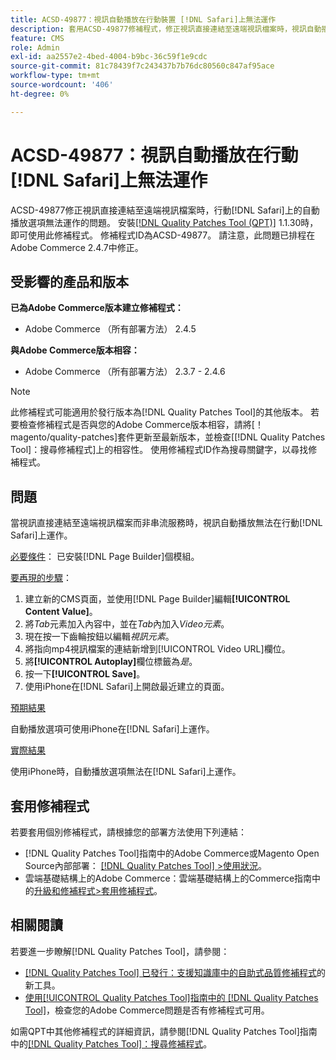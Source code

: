 ```yaml
---
title: ACSD-49877：視訊自動播放在行動裝置 [!DNL Safari]上無法運作
description: 套用ACSD-49877修補程式，修正視訊直接連結至遠端視訊檔案時，視訊自動播放選項在行動裝置 [!DNL Safari] 上無法運作的Adobe Commerce問題。
feature: CMS
role: Admin
exl-id: aa2557e2-4bed-4004-b9bc-36c59f1e9cdc
source-git-commit: 81c78439f7c243437b7b76dc80560c847af95ace
workflow-type: tm+mt
source-wordcount: '406'
ht-degree: 0%

---
```


# ACSD-49877：視訊自動播放在行動[!DNL Safari]上無法運作

ACSD-49877修正視訊直接連結至遠端視訊檔案時，行動[!DNL Safari]上的自動播放選項無法運作的問題。 安裝[[!DNL Quality Patches Tool (QPT)]](https://experienceleague.adobe.com/en/docs/commerce-knowledge-base/kb/announcements/commerce-announcements/magento-quality-patches-released-new-tool-to-self-serve-quality-patches) 1.1.30時，即可使用此修補程式。 修補程式ID為ACSD-49877。 請注意，此問題已排程在Adobe Commerce 2.4.7中修正。

## 受影響的產品和版本

**已為Adobe Commerce版本建立修補程式：**

* Adobe Commerce （所有部署方法） 2.4.5

**與Adobe Commerce版本相容：**

* Adobe Commerce （所有部署方法） 2.3.7 - 2.4.6

>[!NOTE]
>
>此修補程式可能適用於發行版本為[!DNL Quality Patches Tool]的其他版本。 若要檢查修補程式是否與您的Adobe Commerce版本相容，請將[！magento/quality-patches]套件更新至最新版本，並檢查[[!DNL Quality Patches Tool]：搜尋修補程式]上的相容性。 使用修補程式ID作為搜尋關鍵字，以尋找修補程式。

## 問題

當視訊直接連結至遠端視訊檔案而非串流服務時，視訊自動播放無法在行動[!DNL Safari]上運作。

<u>必要條件</u>：
已安裝[!DNL Page Builder]個模組。

<u>要再現的步驟</u>：

1. 建立新的CMS頁面，並使用[!DNL Page Builder]編輯&#x200B;**[!UICONTROL Content Value]**。
1. 將&#x200B;*Tab*&#x200B;元素加入內容中，並在&#x200B;*Tab*&#x200B;內加入&#x200B;*Video元素*。
1. 現在按一下齒輪按鈕以編輯&#x200B;*視訊元素*。
1. 將指向mp4視訊檔案的連結新增到[!UICONTROL Video URL]欄位。
1. 將&#x200B;**[!UICONTROL Autoplay]**&#x200B;欄位標籤為&#x200B;*是*。
1. 按一下&#x200B;**[!UICONTROL Save]**。
1. 使用iPhone在[!DNL Safari]上開啟最近建立的頁面。

<u>預期結果</u>

自動播放選項可使用iPhone在[!DNL Safari]上運作。

<u>實際結果</u>

使用iPhone時，自動播放選項無法在[!DNL Safari]上運作。

## 套用修補程式

若要套用個別修補程式，請根據您的部署方法使用下列連結：

* [!DNL Quality Patches Tool]指南中的Adobe Commerce或Magento Open Source內部部署： [[!DNL Quality Patches Tool] >使用狀況](/help/tools/quality-patches-tool/usage.md)。
* 雲端基礎結構上的Adobe Commerce：雲端基礎結構上的Commerce指南中的[升級和修補程式>套用修補程式](https://experienceleague.adobe.com/docs/commerce-cloud-service/user-guide/develop/upgrade/apply-patches.html)。

## 相關閱讀

若要進一步瞭解[!DNL Quality Patches Tool]，請參閱：

* [[!DNL Quality Patches Tool] 已發行：支援知識庫中的自助式品質修補程式](https://experienceleague.adobe.com/en/docs/commerce-knowledge-base/kb/announcements/commerce-announcements/magento-quality-patches-released-new-tool-to-self-serve-quality-patches)的新工具。
* [使用[!UICONTROL Quality Patches Tool]指南中的 [!DNL Quality Patches Tool]](/help/tools/quality-patches-tool/patches-available-in-qpt/check-patch-for-magento-issue-with-magento-quality-patches.md)，檢查您的Adobe Commerce問題是否有修補程式可用。


如需QPT中其他修補程式的詳細資訊，請參閱[!DNL Quality Patches Tool]指南中的[[!DNL Quality Patches Tool]：搜尋修補程式](https://experienceleague.adobe.com/tools/commerce-quality-patches/index.html)。
